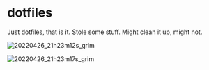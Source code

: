 # dotfiles
Just dotfiles, that is it. Stole some stuff. Might clean it up, might not. 

![20220426_21h23m12s_grim](https://user-images.githubusercontent.com/50686623/165419778-7699e4dc-0a91-49bd-8eeb-8166e9dbd414.png)

![20220426_21h23m17s_grim](https://user-images.githubusercontent.com/50686623/165419788-3264f4eb-3be3-4697-af50-3095a52599a7.png)
